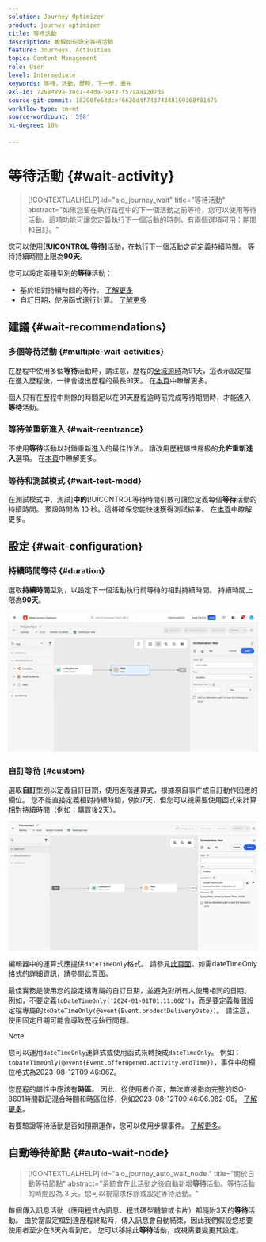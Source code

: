 ```yaml
---
solution: Journey Optimizer
product: journey optimizer
title: 等待活動
description: 瞭解如何設定等待活動
feature: Journeys, Activities
topic: Content Management
role: User
level: Intermediate
keywords: 等待，活動，歷程，下一步，畫布
exl-id: 7268489a-38c1-44da-b043-f57aaa12d7d5
source-git-commit: 18296fe54dcef6620d4f74374848199368f01475
workflow-type: tm+mt
source-wordcount: '598'
ht-degree: 18%

---
```


# 等待活動 {#wait-activity}

>[!CONTEXTUALHELP]
>id="ajo_journey_wait"
>title="等待活動"
>abstract="如果您要在執行路徑中的下一個活動之前等待，您可以使用等待活動。這項功能可讓您定義執行下一個活動的時刻。有兩個選項可用：期間和自訂。"

您可以使用&#x200B;**[!UICONTROL 等待]**&#x200B;活動，在執行下一個活動之前定義持續時間。  等待持續時間上限為&#x200B;**90天**。

您可以設定兩種型別的&#x200B;**等待**&#x200B;活動：

* 基於相對持續時間的等待。 [了解更多](#duration)
* 自訂日期，使用函式進行計算。 [了解更多](#custom)

<!--
* [Email send time optimization](#email_send_time_optimization)
* [Fixed date](#fixed_date) 
-->

## 建議 {#wait-recommendations}

### 多個等待活動 {#multiple-wait-activities}

在歷程中使用多個&#x200B;**等待**&#x200B;活動時，請注意，歷程的[全域逾時](journey-properties.md#global_timeout)為91天，這表示設定檔在進入歷程後，一律會退出歷程的最長91天。 在[本頁](journey-properties.md#global_timeout)中瞭解更多。

個人只有在歷程中剩餘的時間足以在91天歷程逾時前完成等待期間時，才能進入&#x200B;**等待**&#x200B;活動。

### 等待並重新進入 {#wait-reentrance}

不使用&#x200B;**等待**&#x200B;活動以封鎖重新進入的最佳作法。 請改用歷程屬性層級的&#x200B;**允許重新進入**&#x200B;選項。 在[本頁](../building-journeys/journey-properties.md#entrance)中瞭解更多。

### 等待和測試模式 {#wait-test-modd}

在測試模式中，測試&#x200B;]**中的**[!UICONTROL &#x200B;等待時間引數可讓您定義每個&#x200B;**等待**&#x200B;活動的持續時間。 預設時間為 10 秒。這將確保您能快速獲得測試結果。 在[本頁](../building-journeys/testing-the-journey.md)中瞭解更多。

## 設定 {#wait-configuration}

### 持續時間等待 {#duration}

選取&#x200B;**持續時間**&#x200B;型別，以設定下一個活動執行前等待的相對持續時間。 持續時間上限為&#x200B;**90天**。

![定義等待期間](assets/journey55.png)

<!--
## Fixed date wait{#fixed_date}

Select the date for the execution of the next activity.

![](assets/journey56.png)

-->

### 自訂等待 {#custom}

選取&#x200B;**自訂**&#x200B;型別以定義自訂日期，使用進階運算式，根據來自事件或自訂動作回應的欄位。 您不能直接定義相對持續時間，例如7天，但您可以視需要使用函式來計算相對持續時間（例如：購買後2天）。

![使用運算式定義自訂等待](assets/journey57.png)

編輯器中的運算式應提供`dateTimeOnly`格式。 請參見[此頁面](expression/expressionadvanced.md)。如需dateTimeOnly格式的詳細資訊，請參閱[此頁面](expression/data-types.md)。

最佳實務是使用您的設定檔專屬的自訂日期，並避免對所有人使用相同的日期。 例如，不要定義`toDateTimeOnly('2024-01-01T01:11:00Z')`，而是要定義每個設定檔專屬的`toDateTimeOnly(@event{Event.productDeliveryDate})`。 請注意，使用固定日期可能會導致歷程執行問題。


>[!NOTE]
>
>您可以運用`dateTimeOnly`運算式或使用函式來轉換成`dateTimeOnly`。 例如： `toDateTimeOnly(@event{Event.offerOpened.activity.endTime})`，事件中的欄位格式為2023-08-12T09:46:06Z。
>
>您歷程的屬性中應該有&#x200B;**時區**。 因此，從使用者介面，無法直接指向完整的ISO-8601時間戳記混合時間和時區位移，例如2023-08-12T09:46:06.982-05。 [了解更多](../building-journeys/timezone-management.md)。


若要驗證等待活動是否如預期運作，您可以使用步驟事件。 [了解更多](../reports/query-examples.md#common-queries)。

<!--## Email send time optimization{#email_send_time_optimization}

This type of wait uses a score calculated in Adobe Experience Platform. The score calculates the propensity to click or open an email in the future based on past behavior. Note that the algorithm calculating the score needs a certain amount of data to work. As a result, when it does not have enough data, the default wait time will apply. At publication time, you'll be notified that the default time applies.

>[!NOTE]
>
>The first event of your journey must have a namespace.
>
>This capability is only available after an **[!UICONTROL Email]** activity. You need to have Adobe Campaign Standard.

1. In the **[!UICONTROL Amount of time]** field, define the number of hours to consider to optimize email sending.
1. In the **[!UICONTROL Optimization type]** field, choose if the optimization should increase clicks or opens.
1. In the **[!UICONTROL Default time]** field, define the default time to wait if the predictive send time score is not available.

    >[!NOTE]
    >
    >Note that the send time score can be unavailable because there is not enough data to perform the calculation. In this case, you will be informed, at publication time, that the default time applies.

![](assets/journey57bis.png)-->

## 自動等待節點  {#auto-wait-node}


>[!CONTEXTUALHELP]
>id="ajo_journey_auto_wait_node "
>title="關於自動等待節點"
>abstract="系統會在此活動之後自動新增&#x200B;**等待**&#x200B;活動。等待活動的時間設為 3 天。您可以視需求移除或設定等待活動。"

每個傳入訊息活動（應用程式內訊息、程式碼型體驗或卡片）都隨附3天的&#x200B;**等待**&#x200B;活動。 由於當設定檔到達歷程終點時，傳入訊息會自動結束，因此我們假設您想要使用者至少在3天內看到它。 您可以移除此&#x200B;**等待**&#x200B;活動，或視需要變更其設定。